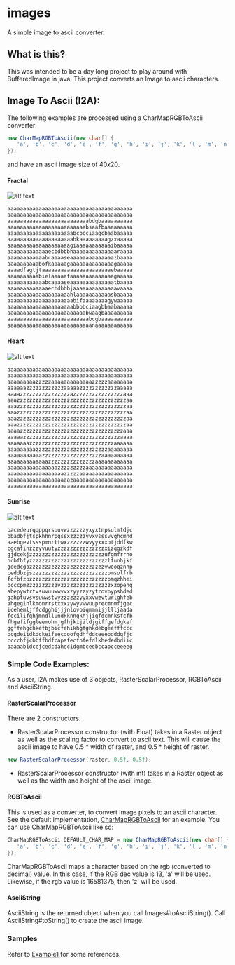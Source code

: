 # images
A simple image to ascii converter.

## What is this?
This was intended to be a day long project to play around with BufferedImage in java. 
This project converts an Image to ascii characters. 

## Image To Ascii (I2A):
The following examples are processed using a CharMapRGBToAscii converter 
```java
new CharMapRGBToAscii(new char[] {
   'a', 'b', 'c', 'd', 'e', 'f', 'g', 'h', 'i', 'j', 'k', 'l', 'm', 'n', 'o', 'p', 'q', 'r', 's', 't', 'u', 'v', 'w', 'x', 'y', 'z'
});
```
and have an ascii image size of 40x20.

#### Fractal
![alt text](https://upload.wikimedia.org/wikipedia/commons/2/21/Mandel_zoom_00_mandelbrot_set.jpg "Fractal")
```
aaaaaaaaaaaaaaaaaaaaaaaaaaaaaaaaaaaaaaaa
aaaaaaaaaaaaaaaaaaaaaaaaaaaaaaaaaaaaaaaa
aaaaaaaaaaaaaaaaaaaaaaaaaabdgbaaaaaaaaaa
aaaaaaaaaaaaaaaaaaaaaaaaabsaafbaaaaaaaaa
aaaaaaaaaaaaaaaaaaaaabcbcciaagcbaabaaaaa
aaaaaaaaaaaaaaaaaaaaabkaaaaaaaaagzxaaaaa
aaaaaaaaaaaaaaaaaaaagiaaaaaaaaaaaibaaaaa
aaaaaaaaaaaaaecbdbbbhaaaaaaaaaaaaaaraaaa
aaaaaaaaaaaabcaaaaseaaaaaaaaaaaaaazbaaaa
aaaaaaaaaabofkaaaaagaaaaaaaaaaaaaagaaaaa
aaaadfagtjtaaaaaaaaaaaaaaaaaaaaaaebaaaaa
aaaaaaaaaabielaaaaafaaaaaaaaaaaaaagaaaaa
aaaaaaaaaaaabcaaaaseaaaaaaaaaaaaaatbaaaa
aaaaaaaaaaaaaecbdbbbjaaaaaaaaaaaaaavaaaa
aaaaaaaaaaaaaaaaaaaahlaaaaaaaaaaasbaaaaa
aaaaaaaaaaaaaaaaaaaaabifaaaaaaaagywaaaaa
aaaaaaaaaaaaaaaaaaaaabbbbciaagbbaabaaaaa
aaaaaaaaaaaaaaaaaaaaaaaaabwaaqbaaaaaaaaa
aaaaaaaaaaaaaaaaaaaaaaaaaabcgbaaaaaaaaaa
aaaaaaaaaaaaaaaaaaaaaaaaaaanaaaaaaaaaaaa
```

#### Heart
![alt text](https://upload.wikimedia.org/wikipedia/commons/thumb/f/f1/Heart_coraz%C3%B3n.svg/1200px-Heart_coraz%C3%B3n.svg.png "Heart")
```
aaaaaaaaaaaaaaaaaaaaaaaaaaaaaaaaaaaaaaaa
aaaaaaaaaaaaaaaaaaaaaaaaaaaaaaaaaaaaaaaa
aaaaaaaaazzzzzaaaaaaaaaaaaazzzzzaaaaaaaa
aaaaaazzzzzzzzzzzzaaaaazzzzzzzzzzzzaaaaa
aaaazzzzzzzzzzzzzzzzazzzzzzzzzzzzzzzzaaa
aaazzzzzzzzzzzzzzzzzzzzzzzzzzzzzzzzzzzaa
aaazzzzzzzzzzzzzzzzzzzzzzzzzzzzzzzzzzzaa
aaazzzzzzzzzzzzzzzzzzzzzzzzzzzzzzzzzzzaa
aaazzzzzzzzzzzzzzzzzzzzzzzzzzzzzzzzzzzaa
aaazzzzzzzzzzzzzzzzzzzzzzzzzzzzzzzzzzzaa
aaaazzzzzzzzzzzzzzzzzzzzzzzzzzzzzzzzzaaa
aaaaazzzzzzzzzzzzzzzzzzzzzzzzzzzzzzzaaaa
aaaaaaazzzzzzzzzzzzzzzzzzzzzzzzzzzaaaaaa
aaaaaaaaazzzzzzzzzzzzzzzzzzzzzzzaaaaaaaa
aaaaaaaaaaazzzzzzzzzzzzzzzzzzzaaaaaaaaaa
aaaaaaaaaaaaazzzzzzzzzzzzzzzaaaaaaaaaaaa
aaaaaaaaaaaaaaaazzzzzzzzzaaaaaaaaaaaaaaa
aaaaaaaaaaaaaaaaaazzzzzaaaaaaaaaaaaaaaaa
aaaaaaaaaaaaaaaaaaaazaaaaaaaaaaaaaaaaaaa
aaaaaaaaaaaaaaaaaaaaaaaaaaaaaaaaaaaaaaaa
```

#### Sunrise
![alt text](https://hips.hearstapps.com/hmg-prod.s3.amazonaws.com/images/sunrise-quotes-21-1586892331.jpg "Sunrise")
```
bacedeurqqppqrsuuvwzzzzzzyxyxtnpsulmtdjc
bbadbfjtspkhhnrpqssxzzzzzyvxvsssvvqhcmnd
aaebgevtssspmnrttwxzzzzzzwvyyxxxotjddfkw
cgcafinzzzyvuutyzzzzzzzzzzzzzzzxizggzkdf
gjdcekjzzzzzzzzzzzzzzzzzzzzzzzzufgmfrrho
hcbfhfyzzzzzzzzzzzzzzzzzzzzzzzzzlfunhjkf
geedcgozzzzzzzzzzzzzzzzzzzzzzzzvwooqznhp
ceddbzjszzzzzzzzzzzzzzzzzzzzzzzzpmsolfrb
fcfbfzpzzzzzzzzzzzzzzzzzzzzzzzzzpmqzhhei
bcccpmzzzzzzzzzzvzzzzzzzzzzzzzzzzxzopehg
abepywtrtvsuvuuwwvvxzyyzzyzytrovpypshded
gahptuvsvsuwwstvyzzzzzzyyxxvwzvturlghfeb
ahgegihlkmonrrstxxxzywyvvwuuprecmnmfjgec
icehemljffcdgghijjjnlovoiqmmnijjllljaada
fecilifghjmndllundkknngkhjjigfdcmnksfcfb
fhgefifggleemohmjgfhjkijildjgiffgefdgkef
ggffehgchkefbjbicfehikhgfghkdebgeefffccc
bcgdeiidkdckeifeecdoofgdhfddceeebdddgfjc
cccchfjcbbffbdfcapafecfhfefdlkhededbdiic
baaaabidcejcedcdahecidgmbceebccabcceeeeg
```

### Simple Code Examples:
As a user, I2A makes use of 3 objects, RasterScalarProcessor, RGBToAscii and AsciiString.  

#### RasterScalarProcessor
There are 2 constructors.

- RasterScalarProcessor constructor (with Float) takes in a Raster object as well as the scaling factor to convert to ascii text. This will cause the ascii image to have 0.5 * width of raster, and 0.5 * height of raster.
```java
new RasterScalarProcessor(raster, 0.5f, 0.5f); 
```
- RasterScalarProcessor constructor (with int) takes in a Raster object as well as the width and height of the ascii image.

#### RGBToAscii
This is used as a converter, to convert image pixels to an ascii character. 
See the default implementation, [CharMapRGBToAscii](https://github.com/Acrylic125/images/blob/e514f0084bd0d784745647b65d0f359b3757be40/src/com/acrylic/rgbtoascii/CharMapRGBToAscii.java#L3) for an example.
You can use CharMapRGBToAscii like so:
```java
CharMapRGBToAscii DEFAULT_CHAR_MAP = new CharMapRGBToAscii(new char[] {
   'a', 'b', 'c', 'd', 'e', 'f', 'g', 'h', 'i', 'j', 'k', 'l', 'm', 'n', 'o', 'p', 'q', 'r', 's', 't', 'u', 'v', 'w', 'x', 'y', 'z'
});
```
CharMapRGBToAscii maps a character based on the rgb (converted to decimal) value. In this case, if the RGB dec value is 13, 'a' will be used. Likewise, if the rgb value is 16581375, then 'z' will be used.

#### AsciiString
AsciiString is the returned object when you call Images#toAsciiString(). Call AsciiString#toString() to create the ascii image.

### Samples
Refer to [Example1](https://github.com/Acrylic125/images/blob/master/src/com/acrylic/example/Example1.java) for some references.

